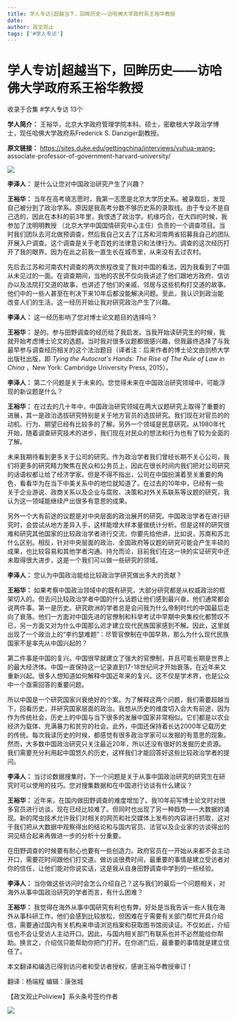 ```yaml
---
title: 学人专访|超越当下，回眸历史——访哈佛大学政府系王裕华教授
date: 
author: 政文观止
tags: ['#学人专访']
---
```

# 学人专访|超越当下，回眸历史——访哈佛大学政府系王裕华教授


收录于合集 #学人专访 13个

**学人简介：** 王裕华，北京大学政府管理学院本科、硕士，密歇根大学政治学博士，现任哈佛大学政府系Frederick S. Danziger副教授。

  

 **原文链接：** https://sites.duke.edu/gettingchina/interviews/yuhua-wang-
associate-professor-of-government-harvard-university/

![](/images/218/2.jpeg)

  

 **李泽人：** 是什么让您对中国政治研究产生了兴趣？

  

 **王裕华：**
当年在高考填志愿时，我第一志愿是北京大学历史系。被录取后，发现自己被分到了政治学系。原因是我高考分数不够历史系的录取线。由于专业不是自己选的，因此在本科的前3年里，我恨透了政治学。机缘巧合，在大四的时候，我参加了沈明明教授
（北京大学中国国情研究中心主任）负责的一个调查项目。当时我们团队去河北做预调查，然后我自己又去了江苏和河南两省招募我自己的团队开展入户调查。这个调查是关于老百姓的法律意识和法律行为。调查的这次经历打开了我的眼界。因为在此之前我一直生长在城市里，从来没有去过农村。

  

先后去江苏和河南农村调查的两次旅程改变了我对中国的看法，因为我看到了中国从未见过的一面。在调查期间，当地的农民不仅向我讲述了他们跟地方政府、信访办以及法院打交道的故事，也讲述了他们的亲戚、邻居与这些机构打交道的故事。他们中的一些人甚至在判决下来10年后都没能解决问题。至此，我认识到政治能改变人们的生活。这一经历开始让我对研究政治产生了兴趣。

  

 **李泽人：** 这一经历影响了您对博士论文题目的选择吗？

  

 **王裕华：**
是的。参与田野调查的经历给了我启发。当我开始读研究生的时候，我就开始考虑博士论文的选题。当时我对很多议题都很感兴趣，但我最终选择了与我最早参与调查经历相关的这个法治题目（译者注：后来作者的博士论文由剑桥大学出版社出版，即
_Tying the Autocrat's Hands: The Rise of The Rule of Law in China_ ，New York:
Cambridge University Press, 2015）。

  

 **李泽人：** 第二个问题是关于未来的。您觉得未来在中国政治研究领域中，可能浮现的新议题是什么？

  

 **王裕华：**
在过去的几十年中，中国政治研究领域在两大议题研究上取得了重要的进展，其一是政治选拔研究特别是关于地方官员的选拔研究。我们现在对官员的的动机、行为、期望已经有比较多的了解。另外一个领域是民意研究。从1980年代开始，随着调查研究技术的进步，我们现在对民众的想法和行为也有了较为全面的了解。

  

未来我期待看到更多关于公司的研究。作为政治学者我们曾经长期不关心公司，我们将更多的研究精力聚焦在民众和公务员上，因此在很长时间内我们把对公司研究的话语权都让给了经济学家。但是不得不指出，公司在中国扮演着至关重要的角色，看看华为在当下中美关系中的地位就知道了。在过去的10年中，已经有一些关于企业游说、政商关系以及企业与腐败、决策和对外关系联系等议题的研究，我认为这一领域能继续产出很多有意思的成果。

  

另外一个大有前途的议题是对中央层面的政治展开的研究。中国政治学者在进行研究时，会尝试从地方差异入手，这样能增大样本量做统计分析。但是这样的研究很难和研究其他国家的比较政治学者进行交流，你要先给他讲，比如说，苏南和苏北什么区别。相反，针对中央层面的政治、全国政府等议题的研究可能会产生丰硕的成果，也比较容易和其他学者沟通。持允而论，目前我们在这一块的实证研究中还未取得很大进步，这是一个我们可以做一些研究的领域。

  

 **李泽人：** 您认为中国政治能给比较政治学研究做出多大的贡献？

  

 **王裕华：**
如果考察中国政治领域中的既有研究，大部分研究都是从权威政治的框架切入的。但去问比较政治学者中国的什么话题让他们感到最兴奋，他们通常都会说两件事。第一是历史。研究欧洲的学者总是会问我为什么帝制时代的中国最后走向了衰落。他们一方面对中国先进的官僚制和科举考试中早期中央集权化都赞叹不已，另一方面又对为什么中国那么迟才建立现代民族国家感到不解。因此，这里就出现了一个政治上的“李约瑟难题”：尽管官僚制在中国早熟，那么为什么现代民族国家不是率先从中国兴起的？

  

第二件事是中国的复兴。中国很早就建立了强大的官僚制，并且可能长期是世界上的最大经济体。中国一直保持这一记录直到17-18世纪间才开始衰落，在近年来又重新兴起。很多人想知道如何解释中国近年来的复兴。这不仅是学术界，也是公众中一个亟需回答的重要问题。

  

所以中国是一个研究国家兴衰绝好的个案。为了解释这两个问题，我们需要超越当下，回看历史，并研究国家层面的政治。我想从历史的维度切入会大有前途，因为作为传统社会，历史上的中国与当下很多的发展中国家非常相似。它们都是以农业经济为载体、充满暴力和贫穷的社会。此外，中国还保持着长达2000年记载历史的传统。每次我读历史的时候，都感觉有很多政治学家可以发掘的有意思的现象。然而，大多数中国政治研究只关注最近20年，所以还没有很好的发掘历史资源。我们需要充分利用起中国悠久的历史，这样我们才能回答好这些比较政治学者的提问。

  

 **李泽人：** 当讨论数据搜集时，下一个问题是关于从事中国政治研究的研究生在研究时可以使用的技巧。您对搜集数据和在中国进行访谈有什么建议？

  

 **王裕华：**
近年来，在国内做田野调查的难度增加了。我10年前写博士论文时对很多官员进行访谈，现在已经比较难了。但同时也出现了另一种趋势——大数据的涌现。新的爬虫技术允许我们对相关的网页和社交媒体上发布的内容进行抓取，这对于我们把从大数据中观察得出的结论和与国内官员、法官以及企业家的访谈得出的洞见结合起来再做进一步的分析十分重要。

  

在田野调查的时候要有耐心也要有一些创造力。政府官员在一开始从来都不会主动开口，需要花时间跟他们打交道。做访谈很费时间，最重要的事情是建立受访者对你的信任，让他们能对你说实话，这是我从自身田野调查中学到的一些经验。

  

 **李泽人：** 当你做这些访问时会怎么介绍自己？这与我们的最后一个问题相关，对海外从事中国政治研究的学者而言，有什么困难？

  

 **王裕华：**
我觉得在海外从事中国研究有利也有弊。好处是当我告诉一些人我在海外从事科研工作，他们会感到比较放松，但困难在于需要有关部门帮忙开具介绍信，需要通过国内有关机构来申请浏览档案和获取图书馆阅读证。不仅如此，介绍信也不会让受访人主动开口。因此，与国内相关部门有联系也并不必然能给你帮助。换言之，介绍信只能帮助你把门打开。在你进门后，最重要的事情就是建立信任了。

  

本文翻译和编选已得到访问者和受访者授权，感谢王裕华教授审订！

翻译：杨端程 编辑：康张城

【政文观止Poliview】系头条号签约作者

  

![](/images/218/3.jpeg)

  

